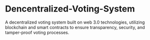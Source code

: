 # Dencentralized-Voting-System
A decentralized voting system built on web 3.0 technologies, utilizing blockchain and smart contracts to ensure transparency, security, and tamper-proof voting processes. 

